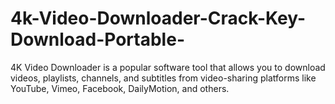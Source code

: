 # 4k-Video-Downloader-Crack-Key-Download-Portable-
4K Video Downloader is a popular software tool that allows you to download videos, playlists, channels, and subtitles from video-sharing platforms like YouTube, Vimeo, Facebook, DailyMotion, and others.
